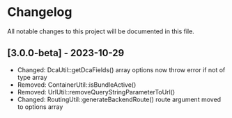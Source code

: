 # Changelog

All notable changes to this project will be documented in this file.

## [3.0.0-beta] - 2023-10-29
- Changed: DcaUtil::getDcaFields() array options now throw error if not of type array
- Removed: ContainerUtil::isBundleActive()
- Removed: UrlUtil::removeQueryStringParameterToUrl()
- Changed: RoutingUtil::generateBackendRoute() route argument moved to options array

